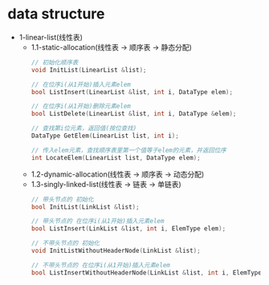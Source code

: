# data structure

- 1-linear-list(线性表)
   - 1.1-static-allocation(线性表 -> 顺序表 -> 静态分配)
      ```cpp
     // 初始化顺序表
     void InitList(LinearList &list);
     
     // 在位序i(从1开始)插入元素elem
     bool ListInsert(LinearList &list, int i, DataType elem);
     
     // 在位序i(从1开始)删除元素elem
     bool ListDelete(LinearList &list, int i, DataType &elem);
     
     // 查找第i位元素，返回值(按位查找)
     DataType GetElem(LinearList list, int i);
     
     // 传入elem元素，查找顺序表里第一个值等于elem的元素，并返回位序
     int LocateElem(LinearList list, DataType elem);
      ```
   - 1.2-dynamic-allocation(线性表 -> 顺序表 -> 动态分配)
   - 1.3-singly-linked-list(线性表 -> 链表 -> 单链表)
      ```cpp
     // 带头节点的 初始化
     bool InitList(LinkList &list);
     
     // 带头节点的 在位序i(从1开始)插入元素elem 
     bool ListInsert(LinkList &list, int i, ElemType elem);
     
     // 不带头节点的 初始化
     void InitListWithoutHeaderNode(LinkList &list);
     
     // 不带头节点的 在位序i(从1开始)插入元素elem
     bool ListInsertWithoutHeaderNode(LinkList &list, int i, ElemType elem);
      ```
   